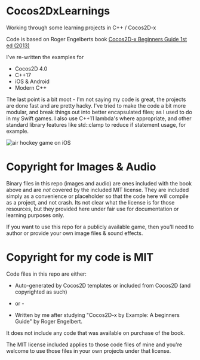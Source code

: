 # Cocos2DxLearnings

Working through some learning projects in C++ / Cocos2D-x

Code is based on Roger Engelberts book [Cocos2D-x Beginners Guide 1st ed (2013)](https://www.packtpub.com/game-development/cocos2d-x-example-beginners-guide)

I've re-written the examples for 

* Cocos2D 4.0
* C++17
* iOS & Android
* Modern C++

The last point is a bit moot - I'm not saying my code is great, the
projects are done fast and are pretty hacky. I've tried to make the code
a bit more modular, and break things out into better encapsulated files;
as I used to do in my Swift games. I also use C++11 lambda's where
appropriate, and other standard library features like std::clamp to
reduce if statement usage, for example.

![air hockey game on iOS](air-hockey.gif)

# Copyright for Images & Audio

Binary files in this repo (images and audio) are ones included with the
book above and are *not* covered by the included MIT license. They are
included simply as a convenience or placeholder so that the code here
will compile as a project, and not crash. Its not clear what the license
is for those resources, but they provided here under fair use for
documentation or learning purposes only.

If you want to use this repo for a publicly available game, then you'll
need to author or provide your own image files & sound effects.

# Copyright for my code is MIT

Code files in this repo are either:

* Auto-generated by Cocos2D templates or included from Cocos2D (and
   copyrighted as such)
 
 - or -

* Written by me after studying "Cocos2D-x by Example: A beginners
   Guide" by Roger Engelbert.

It does not include any code that was available on purchase of the book.  

The MIT license included applies to those code files of mine and you're
welcome to use those files in your own projects under that license.
